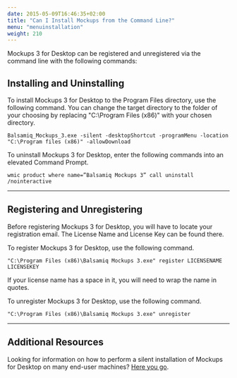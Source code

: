 ```yaml
---
date: 2015-05-09T16:46:35+02:00
title: "Can I Install Mockups from the Command Line?"
menu: "menuinstallation"
weight: 210
---
```

Mockups 3 for Desktop can be registered and unregistered via the command line with the following commands:

## Installing and Uninstalling

To install Mockups 3 for Desktop to the Program Files directory, use the following command. You can change the target directory to the folder of your choosing by replacing "C:\Program Files (x86)" with your chosen directory.

`Balsamiq_Mockups_3.exe -silent -desktopShortcut -programMenu -location "C:\Program files (x86)" -allowDownload`

To uninstall Mockups 3 for Desktop, enter the following commands into an elevated Command Prompt.

`wmic
product where name=”Balsamiq Mockups 3” call uninstall /nointeractive`

* * *

## Registering and Unregistering

Before registering Mockups 3 for Desktop, you will have to locate your registration email. The License Name and License Key can be found there.

To register Mockups 3 for Desktop, use the following command.

`"C:\Program Files (x86)\Balsamiq Mockups 3.exe" register LICENSENAME LICENSEKEY`

If your license name has a space in it, you will need to wrap the name in quotes.

To unregister Mockups 3 for Desktop, use the following command.

`"C:\Program Files (x86)\Balsamiq Mockups 3.exe" unregister`

* * *

## Additional Resources

Looking for information on how to perform a silent installation of Mockups for Desktop on many end-user machines? [Here you go](/installation/silentinstall/).
